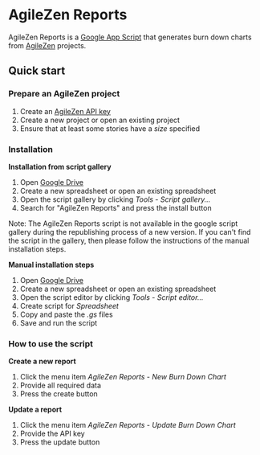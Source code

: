 AgileZen Reports
================

AgileZen Reports is a [Google App Script](https://developers.google.com/apps-script/) that generates burn down charts from [AgileZen](http://www.agilezen.com/) projects.

Quick start
-----------

### Prepare an AgileZen project

1. Create an [AgileZen API key](http://help.agilezen.com/kb/getting-started/api-overview)
2. Create a new project or open an existing project
3. Ensure that at least some stories have a *size* specified

### Installation

**Installation from script gallery**

1. Open [Google Drive](http://drive.google.com)
2. Create a new spreadsheet or open an existing spreadsheet
3. Open the script gallery by clicking *Tools* - *Script gallery...*
4. Search for "AgileZen Reports" and press the install button

Note: The AgileZen Reports script is not available in the google script gallery during the republishing process of a new version. If you can't find the script in the gallery, then please follow the instructions of the manual installation steps.

**Manual installation steps**

1. Open [Google Drive](http://drive.google.com)
2. Create a new spreadsheet or open an existing spreadsheet
3. Open the script editor by clicking *Tools* - *Script editor...*
4. Create script for *Spreadsheet*
5. Copy and paste the *.gs* files
6. Save and run the script

### How to use the script

**Create a new report**

1. Click the menu item *AgileZen Reports* - *New Burn Down Chart*
2. Provide all required data
3. Press the create button

**Update a report**

1. Click the menu item *AgileZen Reports* - *Update Burn Down Chart*
2. Provide the API key
3. Press the update button
